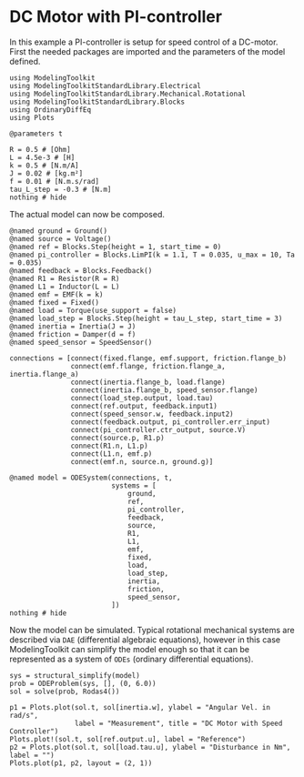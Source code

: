 # DC Motor with PI-controller
In this example a PI-controller is setup for speed control of a DC-motor. First the needed packages 
are imported and the parameters of the model defined.

```@example dc_motor_pi
using ModelingToolkit
using ModelingToolkitStandardLibrary.Electrical
using ModelingToolkitStandardLibrary.Mechanical.Rotational
using ModelingToolkitStandardLibrary.Blocks
using OrdinaryDiffEq
using Plots

@parameters t

R = 0.5 # [Ohm]
L = 4.5e-3 # [H]
k = 0.5 # [N.m/A]
J = 0.02 # [kg.m²]
f = 0.01 # [N.m.s/rad]
tau_L_step = -0.3 # [N.m]
nothing # hide
```

The actual model can now be composed.

```@example dc_motor_pi
@named ground = Ground()
@named source = Voltage()
@named ref = Blocks.Step(height = 1, start_time = 0)
@named pi_controller = Blocks.LimPI(k = 1.1, T = 0.035, u_max = 10, Ta = 0.035)
@named feedback = Blocks.Feedback()
@named R1 = Resistor(R = R)
@named L1 = Inductor(L = L)
@named emf = EMF(k = k)
@named fixed = Fixed()
@named load = Torque(use_support = false)
@named load_step = Blocks.Step(height = tau_L_step, start_time = 3)
@named inertia = Inertia(J = J)
@named friction = Damper(d = f)
@named speed_sensor = SpeedSensor()

connections = [connect(fixed.flange, emf.support, friction.flange_b)
               connect(emf.flange, friction.flange_a, inertia.flange_a)
               connect(inertia.flange_b, load.flange)
               connect(inertia.flange_b, speed_sensor.flange)
               connect(load_step.output, load.tau)
               connect(ref.output, feedback.input1)
               connect(speed_sensor.w, feedback.input2)
               connect(feedback.output, pi_controller.err_input)
               connect(pi_controller.ctr_output, source.V)
               connect(source.p, R1.p)
               connect(R1.n, L1.p)
               connect(L1.n, emf.p)
               connect(emf.n, source.n, ground.g)]

@named model = ODESystem(connections, t,
                         systems = [
                             ground,
                             ref,
                             pi_controller,
                             feedback,
                             source,
                             R1,
                             L1,
                             emf,
                             fixed,
                             load,
                             load_step,
                             inertia,
                             friction,
                             speed_sensor,
                         ])
nothing # hide
```

Now the model can be simulated. Typical rotational mechanical systems are described via `DAE` 
(differential algebraic equations), however in this case ModelingToolkit can simplify the model enough
so that it can be represented as a system of `ODEs` (ordinary differential equations).

```@example dc_motor_pi
sys = structural_simplify(model)
prob = ODEProblem(sys, [], (0, 6.0))
sol = solve(prob, Rodas4())

p1 = Plots.plot(sol.t, sol[inertia.w], ylabel = "Angular Vel. in rad/s",
                label = "Measurement", title = "DC Motor with Speed Controller")
Plots.plot!(sol.t, sol[ref.output.u], label = "Reference")
p2 = Plots.plot(sol.t, sol[load.tau.u], ylabel = "Disturbance in Nm", label = "")
Plots.plot(p1, p2, layout = (2, 1))
```
